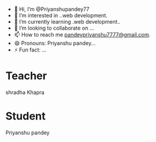 - 👋 Hi, I’m @Priyanshupandey77
- 👀 I’m interested in ..web development.
- 🌱 I’m currently learning .web development..
- 💞️ I’m looking to collaborate on ...
- 📫 How to reach me pandeypriyanshu7777@gmail.com.
- 😄 Pronouns: Priyanshu pandey...
- ⚡ Fun fact: ...

<!---
Priyanshupandey77/Priyanshupandey77 is a ✨ special ✨ repository because its `README.md` (this file) appears on your GitHub profile.
You can click the Preview link to take a look at your changes.
--->
# Teacher
shradha Khapra

# Student
Priyanshu pandey